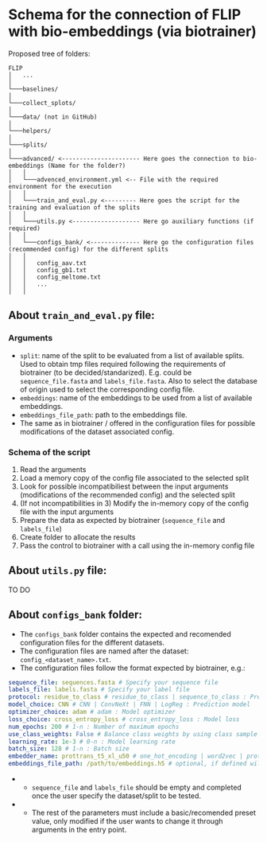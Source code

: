 # Schema for the connection of FLIP with bio-embeddings (via biotrainer)

Proposed tree of folders:

```
FLIP
│   ...    
│
└───baselines/
│
└───collect_splots/
│
└───data/ (not in GitHub)
│
└───helpers/
│
└───splits/
│
└───advanced/ <---------------------- Here goes the connection to bio-embeddings (Name for the folder?)
│   │
│   └───advenced_environment.yml <-- File with the required environment for the execution 
│   │
│   └───train_and_eval.py <--------- Here goes the script for the training and evaluation of the splits
│   │
│   └───utils.py <------------------- Here go auxiliary functions (if required)
│   │   
│   └───configs_bank/ <-------------- Here go the configuration files (recommended config) for the different splits
│   │   
│   │   config_aav.txt
│   │   config_gb1.txt
│   │   config_meltome.txt
│   │   ...
│   │
```


## About `train_and_eval.py` file:

### Arguments
- `split`: name of the split to be evaluated from a list of available splits. Used to obtain tmp files required following the requirements of biotrainer (to be decided/standarized). E.g. could be `sequence_file.fasta` and `labels_file.fasta`. Also to select the database of origin used to select the corresponding config file.
- `embeddings`: name of the embeddings to be used from a list of available embeddings.
- `embeddings_file_path`: path to the embeddings file.
- The same as in biotrainer / offered in the configuration files for possible modifications of the dataset associated config.

### Schema of the script

1. Read the arguments
2. Load a memory copy of the config file associated to the selected split
3. Look for possible incompatibiliest between the input arguments (modifications of the recommended config) and the selected split
4. (If not incompatibilities in 3) Modify the in-memory copy of the config file with the input arguments
5. Prepare the data as expected by biotrainer (`sequence_file` and `labels_file`)
6. Create folder to allocate the results
7. Pass the control to biotrainer with a call using the in-memory config file


## About `utils.py` file:

TO DO


## About `configs_bank` folder:
- The `configs_bank` folder contains the expected and recomended configuration files for the different datasets.
- The configuration files are named after the dataset: `config_<dataset_name>.txt`.
- The configuration files follow the format expected by biotrainer, e.g.:
```yaml
sequence_file: sequences.fasta # Specify your sequence file
labels_file: labels.fasta # Specify your label file
protocol: residue_to_class # residue_to_class | sequence_to_class : Prediction method
model_choice: CNN # CNN | ConvNeXt | FNN | LogReg : Prediction model 
optimizer_choice: adam # adam : Model optimizer
loss_choice: cross_entropy_loss # cross_entropy_loss : Model loss 
num_epochs: 200 # 1-n : Number of maximum epochs
use_class_weights: False # Balance class weights by using class sample size in the given dataset
learning_rate: 1e-3 # 0-n : Model learning rate
batch_size: 128 # 1-n : Batch size
embedder_name: prottrans_t5_xl_u50 # one_hot_encoding | word2vec | prottrans_t5_xl_u50 | ... : Sequence embedding method (see below)
embeddings_file_path: /path/to/embeddings.h5 # optional, if defined will use 'embedder_name' to name experiment
```
- - `sequence_file` and `labels_file` should be empty and completed once the user specify the dataset/split to be tested.
- - The rest of the parameters must include a basic/recomended preset value, only modified if the user wants to change it through arguments in the entry point.



